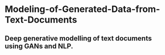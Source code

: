 # Modeling-of-Generated-Data-from-Text-Documents
## Deep generative modelling of text documents using GANs and NLP.
